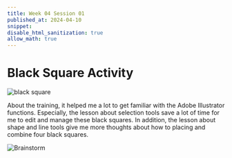 ```yaml
---
title: Week 04 Session 01
published_at: 2024-04-10
snippet: 
disable_html_sanitization: true
allow_math: true
---
```


#  Black Square Activity

![black square](/w04s01/blacksquares.png)

About the training, it helped me a lot to get familiar with the Adobe Illustrator functions. Especially, the lesson about selection tools save  a lot of time for me to edit and manage these black squares. In addition, the lesson about shape and line tools give me more thoughts about how to placing and combine four black squares. 

![Brainstorm](/w04s01/Brainstorm.png)
